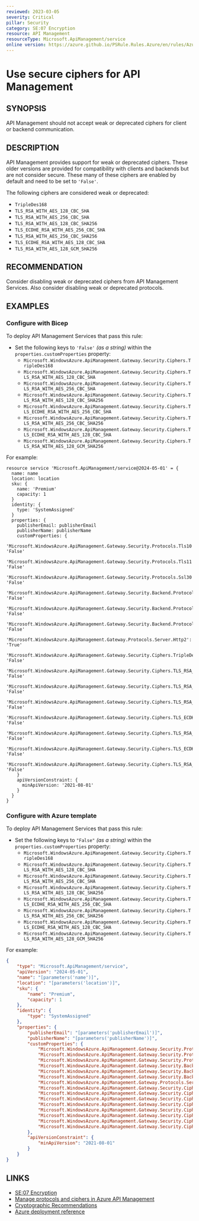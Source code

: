 ```yaml
---
reviewed: 2023-03-05
severity: Critical
pillar: Security
category: SE:07 Encryption
resource: API Management
resourceType: Microsoft.ApiManagement/service
online version: https://azure.github.io/PSRule.Rules.Azure/en/rules/Azure.APIM.Ciphers/
---
```


# Use secure ciphers for API Management

## SYNOPSIS

API Management should not accept weak or deprecated ciphers for client or backend communication.

## DESCRIPTION

API Management provides support for weak or deprecated ciphers.
These older versions are provided for compatibility with clients and backends but are not consider secure.
These many of these ciphers are enabled by default and need to be set to `'False'`.

The following ciphers are considered weak or deprecated:

- `TripleDes168`
- `TLS_RSA_WITH_AES_128_CBC_SHA`
- `TLS_RSA_WITH_AES_256_CBC_SHA`
- `TLS_RSA_WITH_AES_128_CBC_SHA256`
- `TLS_ECDHE_RSA_WITH_AES_256_CBC_SHA`
- `TLS_RSA_WITH_AES_256_CBC_SHA256`
- `TLS_ECDHE_RSA_WITH_AES_128_CBC_SHA`
- `TLS_RSA_WITH_AES_128_GCM_SHA256`

## RECOMMENDATION

Consider disabling weak or deprecated ciphers from API Management Services.
Also consider disabling weak or deprecated protocols.

## EXAMPLES

### Configure with Bicep

To deploy API Management Services that pass this rule:

- Set the following keys to `'False'` _(as a string)_ within the `properties.customProperties` property:
  - `Microsoft.WindowsAzure.ApiManagement.Gateway.Security.Ciphers.TripleDes168`
  - `Microsoft.WindowsAzure.ApiManagement.Gateway.Security.Ciphers.TLS_RSA_WITH_AES_128_CBC_SHA`
  - `Microsoft.WindowsAzure.ApiManagement.Gateway.Security.Ciphers.TLS_RSA_WITH_AES_256_CBC_SHA`
  - `Microsoft.WindowsAzure.ApiManagement.Gateway.Security.Ciphers.TLS_RSA_WITH_AES_128_CBC_SHA256`
  - `Microsoft.WindowsAzure.ApiManagement.Gateway.Security.Ciphers.TLS_ECDHE_RSA_WITH_AES_256_CBC_SHA`
  - `Microsoft.WindowsAzure.ApiManagement.Gateway.Security.Ciphers.TLS_RSA_WITH_AES_256_CBC_SHA256`
  - `Microsoft.WindowsAzure.ApiManagement.Gateway.Security.Ciphers.TLS_ECDHE_RSA_WITH_AES_128_CBC_SHA`
  - `Microsoft.WindowsAzure.ApiManagement.Gateway.Security.Ciphers.TLS_RSA_WITH_AES_128_GCM_SHA256`

For example:

```bicep
resource service 'Microsoft.ApiManagement/service@2024-05-01' = {
  name: name
  location: location
  sku: {
    name: 'Premium'
    capacity: 1
  }
  identity: {
    type: 'SystemAssigned'
  }
  properties: {
    publisherEmail: publisherEmail
    publisherName: publisherName
    customProperties: {
      'Microsoft.WindowsAzure.ApiManagement.Gateway.Security.Protocols.Tls10': 'False'
      'Microsoft.WindowsAzure.ApiManagement.Gateway.Security.Protocols.Tls11': 'False'
      'Microsoft.WindowsAzure.ApiManagement.Gateway.Security.Protocols.Ssl30': 'False'
      'Microsoft.WindowsAzure.ApiManagement.Gateway.Security.Backend.Protocols.Tls10': 'False'
      'Microsoft.WindowsAzure.ApiManagement.Gateway.Security.Backend.Protocols.Tls11': 'False'
      'Microsoft.WindowsAzure.ApiManagement.Gateway.Security.Backend.Protocols.Ssl30': 'False'
      'Microsoft.WindowsAzure.ApiManagement.Gateway.Protocols.Server.Http2': 'True'
      'Microsoft.WindowsAzure.ApiManagement.Gateway.Security.Ciphers.TripleDes168': 'False'
      'Microsoft.WindowsAzure.ApiManagement.Gateway.Security.Ciphers.TLS_RSA_WITH_AES_128_CBC_SHA': 'False'
      'Microsoft.WindowsAzure.ApiManagement.Gateway.Security.Ciphers.TLS_RSA_WITH_AES_256_CBC_SHA': 'False'
      'Microsoft.WindowsAzure.ApiManagement.Gateway.Security.Ciphers.TLS_RSA_WITH_AES_128_CBC_SHA256': 'False'
      'Microsoft.WindowsAzure.ApiManagement.Gateway.Security.Ciphers.TLS_ECDHE_RSA_WITH_AES_256_CBC_SHA': 'False'
      'Microsoft.WindowsAzure.ApiManagement.Gateway.Security.Ciphers.TLS_RSA_WITH_AES_256_CBC_SHA256': 'False'
      'Microsoft.WindowsAzure.ApiManagement.Gateway.Security.Ciphers.TLS_ECDHE_RSA_WITH_AES_128_CBC_SHA': 'False'
      'Microsoft.WindowsAzure.ApiManagement.Gateway.Security.Ciphers.TLS_RSA_WITH_AES_128_GCM_SHA256': 'False'
    }
    apiVersionConstraint: {
      minApiVersion: '2021-08-01'
    }
  }
}
```

### Configure with Azure template

To deploy API Management Services that pass this rule:

- Set the following keys to `"False"` _(as a string)_ within the `properties.customProperties` property:
  - `Microsoft.WindowsAzure.ApiManagement.Gateway.Security.Ciphers.TripleDes168`
  - `Microsoft.WindowsAzure.ApiManagement.Gateway.Security.Ciphers.TLS_RSA_WITH_AES_128_CBC_SHA`
  - `Microsoft.WindowsAzure.ApiManagement.Gateway.Security.Ciphers.TLS_RSA_WITH_AES_256_CBC_SHA`
  - `Microsoft.WindowsAzure.ApiManagement.Gateway.Security.Ciphers.TLS_RSA_WITH_AES_128_CBC_SHA256`
  - `Microsoft.WindowsAzure.ApiManagement.Gateway.Security.Ciphers.TLS_ECDHE_RSA_WITH_AES_256_CBC_SHA`
  - `Microsoft.WindowsAzure.ApiManagement.Gateway.Security.Ciphers.TLS_RSA_WITH_AES_256_CBC_SHA256`
  - `Microsoft.WindowsAzure.ApiManagement.Gateway.Security.Ciphers.TLS_ECDHE_RSA_WITH_AES_128_CBC_SHA`
  - `Microsoft.WindowsAzure.ApiManagement.Gateway.Security.Ciphers.TLS_RSA_WITH_AES_128_GCM_SHA256`

For example:

```json
{
    "type": "Microsoft.ApiManagement/service",
    "apiVersion": "2024-05-01",
    "name": "[parameters('name')]",
    "location": "[parameters('location')]",
    "sku": {
        "name": "Premium",
        "capacity": 1
    },
    "identity": {
        "type": "SystemAssigned"
    },
    "properties": {
        "publisherEmail": "[parameters('publisherEmail')]",
        "publisherName": "[parameters('publisherName')]",
        "customProperties": {
            "Microsoft.WindowsAzure.ApiManagement.Gateway.Security.Protocols.Tls10": "False",
            "Microsoft.WindowsAzure.ApiManagement.Gateway.Security.Protocols.Tls11": "False",
            "Microsoft.WindowsAzure.ApiManagement.Gateway.Security.Protocols.Ssl30": "False",
            "Microsoft.WindowsAzure.ApiManagement.Gateway.Security.Backend.Protocols.Tls10": "False",
            "Microsoft.WindowsAzure.ApiManagement.Gateway.Security.Backend.Protocols.Tls11": "False",
            "Microsoft.WindowsAzure.ApiManagement.Gateway.Security.Backend.Protocols.Ssl30": "False",
            "Microsoft.WindowsAzure.ApiManagement.Gateway.Protocols.Server.Http2": "True",
            "Microsoft.WindowsAzure.ApiManagement.Gateway.Security.Ciphers.TripleDes168": "False",
            "Microsoft.WindowsAzure.ApiManagement.Gateway.Security.Ciphers.TLS_RSA_WITH_AES_128_CBC_SHA": "False",
            "Microsoft.WindowsAzure.ApiManagement.Gateway.Security.Ciphers.TLS_RSA_WITH_AES_256_CBC_SHA": "False",
            "Microsoft.WindowsAzure.ApiManagement.Gateway.Security.Ciphers.TLS_RSA_WITH_AES_128_CBC_SHA256": "False",
            "Microsoft.WindowsAzure.ApiManagement.Gateway.Security.Ciphers.TLS_ECDHE_RSA_WITH_AES_256_CBC_SHA": "False",
            "Microsoft.WindowsAzure.ApiManagement.Gateway.Security.Ciphers.TLS_RSA_WITH_AES_256_CBC_SHA256": "False",
            "Microsoft.WindowsAzure.ApiManagement.Gateway.Security.Ciphers.TLS_ECDHE_RSA_WITH_AES_128_CBC_SHA": "False",
            "Microsoft.WindowsAzure.ApiManagement.Gateway.Security.Ciphers.TLS_RSA_WITH_AES_128_GCM_SHA256": "False"
        },
        "apiVersionConstraint": {
            "minApiVersion": "2021-08-01"
        }
    }
}
```

<!-- external:avm avm/res/api-management/service customProperties -->

## LINKS

- [SE:07 Encryption](https://learn.microsoft.com/azure/well-architected/security/encryption#data-in-transit)
- [Manage protocols and ciphers in Azure API Management](https://learn.microsoft.com/azure/api-management/api-management-howto-manage-protocols-ciphers)
- [Cryptographic Recommendations](https://learn.microsoft.com/security/sdl/cryptographic-recommendations)
- [Azure deployment reference](https://learn.microsoft.com/azure/templates/microsoft.apimanagement/service)
